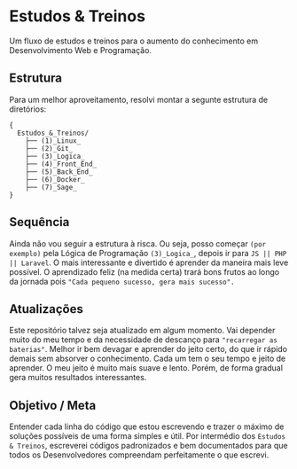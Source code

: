 # Estudos & Treinos
Um fluxo de estudos e treinos para o aumento do conhecimento em Desenvolvimento Web e Programação.

## Estrutura
Para um melhor aproveitamento, resolvi montar a segunte estrutura de diretórios:

    {
      Estudos_&_Treinos/
        ├── (1)_Linux_
        ├── (2)_Git_
        ├── (3)_Logica_
        ├── (4)_Front_End_
        ├── (5)_Back_End_
        ├── (6)_Docker_
        ├── (7)_Sage_
    }

## Sequência
Ainda não vou seguir a estrutura à risca. Ou seja, posso começar `(por exemplo)` pela Lógica de Programação `(3)_Logica_`, depois ir para `JS || PHP || Laravel`. O mais interessante e divertido é aprender da maneira mais leve possível. O aprendizado feliz (na medida certa) trará bons frutos ao longo da jornada pois `"Cada pequeno sucesso, gera mais sucesso".`

## Atualizações
Este repositório talvez seja atualizado em algum momento. Vai depender muito do meu tempo e da necessidade de descanço para `"recarregar as baterias"`. Melhor ir bem devagar e aprender do jeito certo, do que ir rápido demais sem absorver o conhecimento. Cada um tem o seu tempo e jeito de aprender. O meu jeito é muito mais suave e lento. Porém, de forma gradual gera muitos resultados interessantes.

## Objetivo / Meta
Entender cada linha do código que estou escrevendo e trazer o máximo de soluções possíveis de uma forma simples e útil. Por intermédio dos `Estudos & Treinos`, escreverei códigos padronizados e bem documentados para que todos os Desenvolvedores compreendam perfeitamente o que escrevi.
